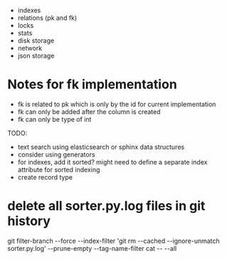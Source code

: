 - indexes
- relations (pk and fk)
- locks
- stats
- disk storage
- network
- json storage

# Notes for fk implementation
- fk is related to pk which is only by the id for current implementation
- fk can only be added after the column is created
- fk can only be type of int


TODO:
- text search using elasticsearch or sphinx data structures
- consider using generators
- for indexes, add it sorted? might need to define a separate index attribute for sorted indexing
- create record type


# delete all sorter.py.log files in git history
git filter-branch --force --index-filter 'git rm --cached --ignore-unmatch sorter.py.log' --prune-empty --tag-name-filter cat -- --all
